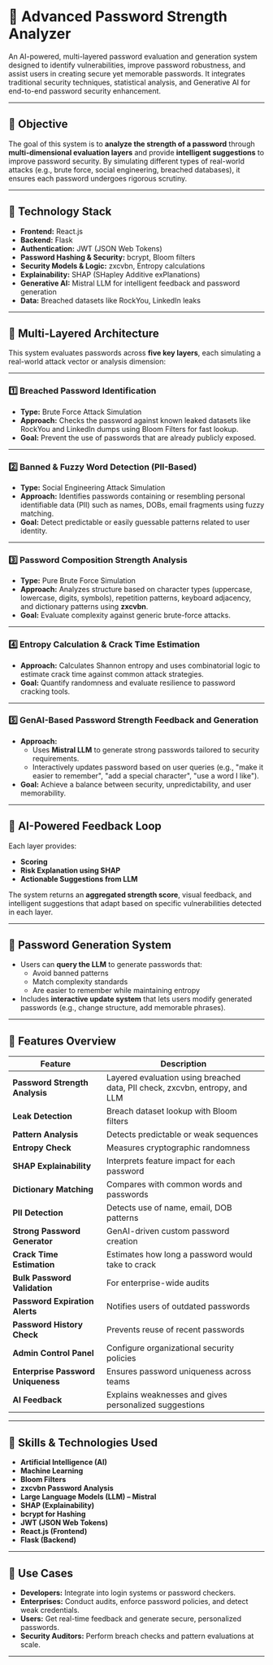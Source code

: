 # 🔐 Advanced Password Strength Analyzer

An AI-powered, multi-layered password evaluation and generation system designed to identify vulnerabilities, improve password robustness, and assist users in creating secure yet memorable passwords. It integrates traditional security techniques, statistical analysis, and Generative AI for end-to-end password security enhancement.

---

## 🎯 Objective

The goal of this system is to **analyze the strength of a password** through **multi-dimensional evaluation layers** and provide **intelligent suggestions** to improve password security. By simulating different types of real-world attacks (e.g., brute force, social engineering, breached databases), it ensures each password undergoes rigorous scrutiny.

---

## 🧠 Technology Stack

- **Frontend:** React.js  
- **Backend:** Flask  
- **Authentication:** JWT (JSON Web Tokens)  
- **Password Hashing & Security:** bcrypt, Bloom filters  
- **Security Models & Logic:** zxcvbn, Entropy calculations  
- **Explainability:** SHAP (SHapley Additive exPlanations)  
- **Generative AI:** Mistral LLM for intelligent feedback and password generation  
- **Data:** Breached datasets like RockYou, LinkedIn leaks

---

## 🔐 Multi-Layered Architecture

This system evaluates passwords across **five key layers**, each simulating a real-world attack vector or analysis dimension:

---

### 1️⃣ **Breached Password Identification**  
- **Type:** Brute Force Attack Simulation  
- **Approach:** Checks the password against known leaked datasets like RockYou and LinkedIn dumps using Bloom Filters for fast lookup.  
- **Goal:** Prevent the use of passwords that are already publicly exposed.  

---

### 2️⃣ **Banned & Fuzzy Word Detection (PII-Based)**  
- **Type:** Social Engineering Attack Simulation  
- **Approach:** Identifies passwords containing or resembling personal identifiable data (PII) such as names, DOBs, email fragments using fuzzy matching.  
- **Goal:** Detect predictable or easily guessable patterns related to user identity.

---

### 3️⃣ **Password Composition Strength Analysis**  
- **Type:** Pure Brute Force Simulation  
- **Approach:** Analyzes structure based on character types (uppercase, lowercase, digits, symbols), repetition patterns, keyboard adjacency, and dictionary patterns using **zxcvbn**.  
- **Goal:** Evaluate complexity against generic brute-force attacks.

---

### 4️⃣ **Entropy Calculation & Crack Time Estimation**  
- **Approach:** Calculates Shannon entropy and uses combinatorial logic to estimate crack time against common attack strategies.  
- **Goal:** Quantify randomness and evaluate resilience to password cracking tools.

---

### 5️⃣ **GenAI-Based Password Strength Feedback and Generation**  
- **Approach:**  
  - Uses **Mistral LLM** to generate strong passwords tailored to security requirements.
  - Interactively updates password based on user queries (e.g., "make it easier to remember", "add a special character", "use a word I like").  
- **Goal:** Achieve a balance between security, unpredictability, and user memorability.

---

## 💬 AI-Powered Feedback Loop

Each layer provides:
- **Scoring**
- **Risk Explanation using SHAP**
- **Actionable Suggestions from LLM**

The system returns an **aggregated strength score**, visual feedback, and intelligent suggestions that adapt based on specific vulnerabilities detected in each layer.

---

## 🔄 Password Generation System

- Users can **query the LLM** to generate passwords that:
  - Avoid banned patterns
  - Match complexity standards
  - Are easier to remember while maintaining entropy
- Includes **interactive update system** that lets users modify generated passwords (e.g., change structure, add memorable phrases).

---

## 🧪 Features Overview
| Feature                             | Description                                                                 |
|-------------------------------------|-----------------------------------------------------------------------------|
| **Password Strength Analysis**         | Layered evaluation using breached data, PII check, zxcvbn, entropy, and LLM |
| **Leak Detection**                     | Breach dataset lookup with Bloom filters                                   |
| **Pattern Analysis**                   | Detects predictable or weak sequences                                      |
| **Entropy Check**                       | Measures cryptographic randomness                                          |
| **SHAP Explainability**                 | Interprets feature impact for each password                                |
| **Dictionary Matching**                 | Compares with common words and passwords                                   |
| **PII Detection**                       | Detects use of name, email, DOB patterns                                   |
| **Strong Password Generator**           | GenAI-driven custom password creation                                      |
| **Crack Time Estimation**               | Estimates how long a password would take to crack                          |
| **Bulk Password Validation**           | For enterprise-wide audits                                                 |
| **Password Expiration Alerts**         | Notifies users of outdated passwords                                       |
| **Password History Check**             | Prevents reuse of recent passwords                                         |
| **Admin Control Panel**                | Configure organizational security policies                                 |
| **Enterprise Password Uniqueness**     | Ensures password uniqueness across teams                                   |
| **AI Feedback**                         | Explains weaknesses and gives personalized suggestions                     |

---

## 🧰 Skills & Technologies Used

- **Artificial Intelligence (AI)**
- **Machine Learning**
- **Bloom Filters**
- **zxcvbn Password Analysis**
- **Large Language Models (LLM) – Mistral**
- **SHAP (Explainability)**
- **bcrypt for Hashing**
- **JWT (JSON Web Tokens)**
- **React.js (Frontend)**
- **Flask (Backend)**

---

## 📌 Use Cases

- **Developers:** Integrate into login systems or password checkers.
- **Enterprises:** Conduct audits, enforce password policies, and detect weak credentials.
- **Users:** Get real-time feedback and generate secure, personalized passwords.
- **Security Auditors:** Perform breach checks and pattern evaluations at scale.
---
